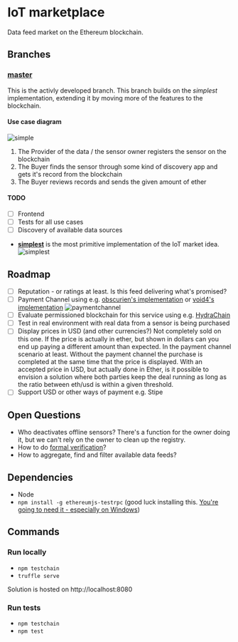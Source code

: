 # IoT marketplace
Data feed market on the Ethereum blockchain.

## Branches
### [**master**](https://github.com/ramvi/iotmarket/tree/master)
This is the activly developed branch. This branch builds on the _simplest_ implementation, extending it by moving more of the features to the blockchain.

#### Use case diagram

![simple]

1. The Provider of the data / the sensor owner registers the sensor on the blockchain
1. The Buyer finds the sensor through some kind of discovery app and gets it's record from the blockchain 
1. The Buyer reviews records and sends the given amount of ether 

#### TODO
  * [ ] Frontend
  * [ ] Tests for all use cases
  * [ ] Discovery of available data sources

* [**simplest**](https://github.com/ramvi/iotmarket/tree/simplest) is the most primitive implementation of the IoT market idea.
![simplest]

## Roadmap

* [ ] Reputation - or ratings at least. Is this feed delivering what's promised?
* [ ] Payment Channel using e.g. [obscurien's implementation](https://github.com/obscuren/whisper-payment-channel) or [void4's implementation](https://github.com/void4/paymentchannel) ![paymentchannel]
* [ ] Evaluate permissioned blockchain for this service using e.g. [HydraChain](https://github.com/HydraChain/hydrachain)
* [ ] Test in real environment with real data from a sensor is being purchased
* [ ] Display prices in USD (and other currencies?) 
Not completely sold on this one. If the price is actually in ether, but shown in dollars can you end up paying a different amount than expected. In the payment channel scenario at least. Without the payment channel the purchase is completed at the same time that the price is displayed. With an accepted price in USD, but actually done in Ether, is it possible to envision a solution where both parties keep the deal running as long as the ratio between eth/usd is within a given threshold. 
* [ ] Support USD or other ways of payment e.g. Stipe

## Open Questions
* Who deactivates offline sensors? There's a function for the owner doing it, but we can't rely on the owner to clean up the registry. 
* How to do [formal verification](https://forum.ethereum.org/discussion/3779/formal-verification-for-solidity-contracts)?
* How to aggregate, find and filter available data feeds?

[simplest]: https://lh3.googleusercontent.com/R2aaHY--RSP_tfDsUcE2S3qxPyl3Of1_c9foJvKt2NK3IaQhiu1xSCGv_4z2Uh5zCTjbbfnsvNPjK9QZuecRMultXU7HpNdW5hDG7Z_U-tCmAgkdXe3HjkyH0rzsQXFCgniKMnZZKBu3VFw7P4Yv2ht-vlfgj1K8Gr8N54nstMFlReqYj98Qc96byuvjnzeGckiFRuW7RXmViK53yURxueIg5cJXs95uTL9_GxmGUExJlePQulabzFrgxJ9C-J-EHAfS4LvZuzTM7utZdMUc-mvXBwkw4RwL0ygCAucDTz-NYYxXsJN6_ZeTbo_cHbar9GxG_8_d_YcqYs8Go9HFdjN8hN4h4pPPQRW9O6bPwMiR3WIxSeg_PtFzlQFtY97gkYqw_yqwsVI3fyHsad06uAcNXkT4t7cHMRDLc4gVAKXD1af8S23hlH63mq6-Ur1In5ONgGvtOhsnqD313ujMIM5TwKrBCjy-yAnB4ed5UD19OFZKwwISqqlNyz6wdKEg9dFlCoSs4XWB-5TGi7c_iEGlum7S5V-X5RKIFg18yKqOybA9Bwe5U6XwVsEFylUUUKG_KNNemhcnprVlk5WGWhHO1CPToe_o=s2016-no "IoT market simplest implementation"

[simple]: https://lh3.googleusercontent.com/W7JnuMBl2Bhj4rIMn2UJcFcRdor5OThPCQjP3Q7pzi1IeIDPjMTVtmZquZjvBLCY7EzYw27Yn0B1UyjVHv5_lUBVt4ushN_Haew7xZMCxw3GCQD1IBqjHsVmqP_W9HNYQYsHyFWZevTlWj8Nf7SJjtagpXFpXbgVfcwyeDA1WtfVD_wvCISbWdRKAvzGZe41YgwuWAj55314lBgpBPKzVGKaKI9gUHzH2_YULx_r6oAkGsQcUEMV07JpW2O3Z7SOMNkilTsziGw7tM1d9jdkSxBCGws7Jbi4G9OaUZeGh60O9ceOip9pWJtyGSfpEZTvnJNrk74kPjKOwiB_NAMQLmvufaERHWKf2nDXPDGrX-760W7iScljrwA-6qdPLjjlqs5Ke2LyMI-6EaO0TqdQ3sMDRFW4gPiA5ZieULY3Y1I9n4EH6MMjEsSHX7VrOxnP9tzVBlYhXUqgDZfHJaGbHFNJlhhaknm-DXkmGZJaz8SWvxXDJ5cGIjq2P1YoUpOUUlErwm6amzHNc8rw5k9oUtqeUKcVs1J_6begbyFaP1swwX5ZFeeryEXL_WlB44qkJQCTemcUVeZ75_HrIzx1oTPGlpyWV2Lw=w2688-h2016-no "A somewhat more advanced architecture than 'simplest'"

[paymentchannel]: https://lh3.googleusercontent.com/Ebb7mV3wh08aWke-si5_Xtfol00RBuhmQHCRtdl5MZ8qjLo2Qcza_phxewVPBVfDGkIdC9M0968i4mqzSns3FjOmyxwKsytsoG5jB7_ddrrtpNCbdQ5C9PaK_o_JBiGpVTj0Nnt0R1jUxpqNcgVow7mcKi5WGQ7Q1YZ2bcKa6bz3gqzDw_dKaBrlFrMHmGmVAHgWUwCKCb2GJqfHUlWADg1gWdOODhH61ycf9X9LyEnYqwKqmaOoSOUCxQIMYm3uqVZXdg1Oll5bKKwInO9yX02McW4ntJOLi_uE0qFheQ14EKgwMantgKINrdHYAoXk7mJ5yyv2R5DRCXlbQxxUx37T37rFLeJWOaO32WAzlTniZgyOoUuFNDrkL8vRcw6Hb7ZTB6umG4cph9iN7phllurumdVZLcI4KLMfeoIcqqCVGey_WVeWzMxbiLrAvMG1KwfSXoxcFnhfffUjsLX_t0WmjGs83ePtgcFvj1E1cd77EH-rl07rvPnCCSubN57jYzetfw2e4NV8zq9IN6QXu9dh9Hwwyrh4Spu37-en8h6qn453O8ijnnarPp-r9VjDaHHypUiN1E-We_G6FN2KRA3jQ5a5dFVx=w2688-h2016-no "Architecture for using payment channels"


## Dependencies

* Node
* `npm install -g ethereumjs-testrpc` (good luck installing this. [You're going to need it - especially on Windows](https://github.com/ethereumjs/testrpc#install))

## Commands

### Run locally
* `npm testchain`
* `truffle serve`

Solution is hosted on http://localhost:8080

### Run tests
* `npm testchain`
* `npm test`

